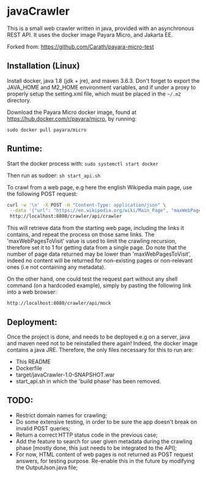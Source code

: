 # javaCrawler

This is a small web crawler written in java, provided with an asynchronous REST API. It uses the docker image Payara Micro, and Jakarta EE.

Forked from: <https://github.com/Carath/payara-micro-test>


## Installation (Linux)

Install docker, java 1.8 (jdk + jre), and maven 3.6.3. Don't forget to export the JAVA_HOME and M2_HOME environment variables, and if under a proxy to properly setup the setting.xml file, which must be placed in the ```~/.m2``` directory.

Download the Payara Micro docker image, found at <https://hub.docker.com/r/payara/micro>, by running:

```
sudo docker pull payara/micro
```


## Runtime:

Start the docker process with: ```sudo systemctl start docker```

Then run as sudoer: ```sh start_api.sh ```

To crawl from a web page, e.g here the english Wikipedia main page, use the following POST request:

```sh
curl -w '\n' -X POST -H "Content-Type: application/json" \
 --data '{"url": "https://en.wikipedia.org/wiki/Main_Page", "maxWebPagesToVisit": 3}' \
 http://localhost:8080/crawler/api/crawler
```

This will retrieve data from the starting web page, including the links it contains, and repeat the process on those same links. The 'maxWebPagesToVisit' value is used to limit the crawling recursion, therefore set it to 1 for getting data from a single page. Do note that the number of page data returned may be lower than 'maxWebPagesToVisit', indeed no content will be returned for non-existing pages or non-relevant ones (i.e not containing any metadata).

On the other hand, one could test the request part without any shell command (on a hardcoded example), simply by pasting the following link into a web browser:

```
http://localhost:8080/crawler/api/mock
```


## Deployment:

Once the project is done, and needs to be deployed e.g on a server, java and maven need not to be reinstalled there again! Indeed, the docker image contains a java JRE. Therefore, the only files necessary for this to run are:

- This README
- Dockerfile
- target/javaCrawler-1.0-SNAPSHOT.war
- start_api.sh in which the 'build phase' has been removed.


## TODO:

- Restrict domain names for crawling;
- Do some extensive testing, in order to be sure the app doesn't break on invalid POST queries;
- Return a correct HTTP status code in the previous case;
- Add the feature to search for user given metadata during the crawling phase [mostly done, this just needs to be integrated to the API];
- For now, HTML content of web pages is not returned as POST request answers, for testing purpose. Re-enable this in the future by modifying the OutputJson.java file;

